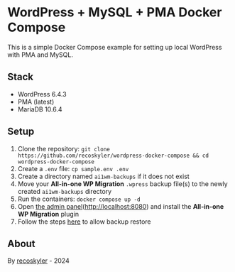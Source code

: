 # WordPress + MySQL + PMA Docker Compose

This is a simple Docker Compose example for setting up local WordPress with PMA and MySQL.

## Stack

- WordPress 6.4.3
- PMA (latest)
- MariaDB 10.6.4

## Setup

1. Clone the repository: `git clone https://github.com/recoskyler/wordpress-docker-compose && cd wordpress-docker-compose`
2. Create a `.env` file: `cp sample.env .env`
3. Create a directory named `ai1wm-backups` if it does not exist
4. Move your **All-in-one WP Migration** `.wpress` backup file(s) to the newly created `ai1wm-backups` directory
5. Run the containers: `docker compose up -d`
6. Open [the admin panel](http://localhost:8080)(<http://localhost:8080>) and install the **All-in-one WP Migration** plugin
7. Follow the steps [here](https://gist.github.com/giovanni-d/f9a05638e0b31467762b71585e8c3bfa) to allow backup restore

## About

By [recoskyler](https://github.com/recoskyler) - 2024

